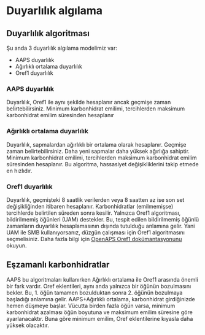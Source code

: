 # Duyarlılık algılama

## Duyarlılık algoritması

Şu anda 3 duyarlılık algılama modelimiz var:

* AAPS duyarlılık
* Ağırlıklı ortalama duyarlılık
* Oref1 duyarlılık

### AAPS duyarlılık

Duyarlılık, Oref1 ile aynı şekilde hesaplanır ancak geçmişe zaman belirtebilirsiniz. Minimum karbonhidrat emilimi, tercihlerden maksimum karbonhidrat emilim süresinden hesaplanır

### Ağırlıklı ortalama duyarlılık

Duyarlılık, sapmalardan ağırlıklı bir ortalama olarak hesaplanır. Geçmişe zaman belirtebilirsiniz. Daha yeni sapmalar daha yüksek ağırlığa sahiptir. Minimum karbonhidrat emilimi, tercihlerden maksimum karbonhidrat emilim süresinden hesaplanır. Bu algoritma, hassasiyet değişikliklerini takip etmede en hızlıdır.

### Oref1 duyarlılık

Duyarlılık, geçmişteki 8 saatlik verilerden veya 8 saatten az ise son set değişikliğinden itibaren hesaplanır. Karbonhidratlar (emilmemişse) tercihlerde belirtilen süreden sonra kesilir. Yalnızca Oref1 algoritması, bildirilmemiş öğünleri (UAM) destekler. Bu, tespit edilen bildirilmemiş öğünlü zamanların duyarlılık hesaplamasının dışında tutulduğu anlamına gelir. Yani UAM ile SMB kullanıyorsanız, düzgün çalışması için Oref1 algoritmasını seçmelisiniz. Daha fazla bilgi için [OpenAPS Oref1 dokümantasyonunu](https://openaps.readthedocs.io/en/latest/docs/Customize-Iterate/oref1.html) okuyun.

## Eşzamanlı karbonhidratlar

AAPS bu algoritmaları kullanırken Ağırlıklı ortalama ile Oref1 arasında önemli bir fark vardır. Oref eklentileri, aynı anda yalnızca bir öğünün bozulmasını bekler. Bu, 1. öğün tamamen bozulduktan sonra 2. öğünün bozulmaya başladığı anlamına gelir. AAPS+Ağırlıklı ortalama, karbonhidrat girdiğinizde hemen düşmeye başlar. Vücutta birden fazla öğün varsa, minimum karbonhidrat azalması öğün boyutuna ve maksimum emilim süresine göre ayarlanacaktır. Buna göre minimum emilim, Oref eklentilerine kıyasla daha yüksek olacaktır.
